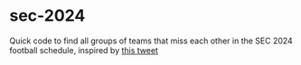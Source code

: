 # sec-2024

Quick code to find all groups of teams that miss each other in the SEC 2024 football schedule, inspired by [this tweet](https://twitter.com/valleyshook/status/1669128897437351936)
